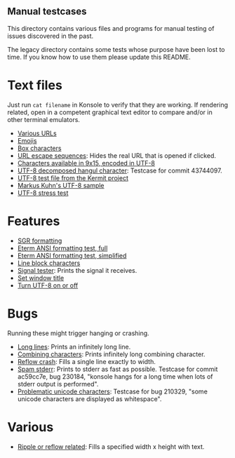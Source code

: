 Manual testcases
----------------

This directory contains various files and programs for manual testing of issues
discovered in the past.

The legacy directory contains some tests whose purpose have been lost to time.
If you know how to use them please update this README.


Text files
==========

Just run `cat filename` in Konsole to verify that they are working. If
rendering related, open in a competent graphical text editor to compare and/or
in other terminal emulators.

 - [Various URLs](text-files/cat_test_urls.txt)
 - [Emojis](text-files/emoji_test.txt)
 - [Box characters](text-files/boxes.txt)
 - [URL escape sequences](text-files/url-escape-sequences.txt): Hides the real URL that is opened if clicked.
 - [Characters available in 9x15, encoded in UTF-8](text-files/9x15.repertoire-utf8.txt)
 - [UTF-8 decomposed hangul character](textfiles/text-files/decomposed-hangul.txt): Testcase for commit 43744097.
 - [UTF-8 test file from the Kermit project](text-files/GLASS.utf8.txt)
 - [Markus Kuhn's UTF-8 sample](text-files/UTF-8-demo.txt)
 - [UTF-8 stress test](text-files/UTF-8-test.txt)


Features
========

 - [SGR formatting](features/sgr2-8-9-53.sh)
 - [Eterm ANSI formatting test, full](features/colortest.sh)
 - [Eterm ANSI formatting test, simplified](features/ct2.sh)
 - [Line block characters](features/line_block_characters_table.py)
 - [Signal tester](features/signaltests.c): Prints the signal it receives.
 - [Set window title](features/titletest.sh)
 - [Turn UTF-8 on or off](features/utf8.sh)


Bugs
====

Running these might trigger hanging or crashing.

 - [Long lines](bugs/bulktest.sh): Prints an infinitely long line.
 - [Combining characters](bugs/combining.py): Prints infinitely long combining character.
 - [Reflow crash](bugs/resize-test.sh): Fills a single line exactly to width.
 - [Spam stderr](bugs/spam-stderr.c): Prints to stderr as fast as possible. Testcase for commit ac59cc7e, bug 230184, "konsole hangs for a long time when lots of stderr output is performed".
 - [Problematic unicode characters](bugs/unicode.py): Testcase for bug 210329, "some unicode characters are displayed as whitespace".


Various
=======
 - [Ripple or reflow related](misc/ripple.c): Fills a specified width x height with text.

